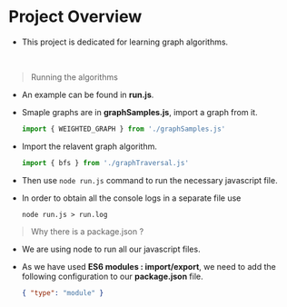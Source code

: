 # Project Overview

- This project is dedicated for learning graph algorithms.

<br>


> Running the algorithms

- An example can be found in **run.js**.

- Smaple graphs are in **graphSamples.js**, import a graph from it.

    ```js
    import { WEIGHTED_GRAPH } from './graphSamples.js'
    ```

- Import the relavent graph algorithm.

    ```js
    import { bfs } from './graphTraversal.js'
    ```

- Then use `node run.js` command to run the necessary javascript file.

- In order to obtain all the console logs in a separate file use

    ```shell
    node run.js > run.log
    ```

> Why there is a package.json ?

- We are using node to run all our javascript files.

- As we have used **ES6 modules : import/export**, we need to add the following configuration to our **package.json** file.

    ```json
    { "type": "module" }
    ```